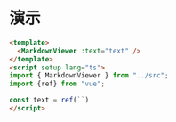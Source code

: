 # 演示

<script setup>
import DemoButton from './components/DemoButton.vue'
// 2. 导入组件源码（?raw 后缀获取原始文本）
import DemoButtonSource from './components/DemoButton.vue?raw'
</script>

<DemoButton />

```html
<template>
  <MarkdownViewer :text="text" />
</template>
<script setup lang="ts">
import { MarkdownViewer } from "../src";
import {ref} from "vue";

const text = ref(``)
</script>
```
